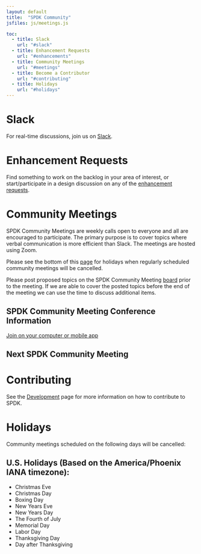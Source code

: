 ```yaml
---
layout: default
title:  "SPDK Community"
jsfiles: js/meetings.js

toc:
  - title: Slack
    url: "#slack"
  - title: Enhancement Requests
    url: "#enhancements"
  - title: Community Meetings
    url: "#meetings"
  - title: Become a Contributor
    url: "#contributing"
  - title: Holidays
    url: "#holidays"
---
```


<a id="slack"></a>
# Slack

For real-time discussions, join us on [Slack](https://join.slack.com/t/spdk-team/shared_invite/enQtNzg2NTgxNTgzNzEyLWQ2Y2NmOGFkN2FlYjczMWY1ZDZiMzFjZTI4ZGIyZDc0YTA3ZjE5YWQ3MGVjYzI1MTg0OGYzMjFhZDczZDYwZmY).

<a id="enhancements"></a>
# Enhancement Requests

Find something to work on the backlog in your area of interest, or start/participate in a design discussion on any of the [enhancement requests](https://github.com/spdk/spdk/issues?q=is:issue+is:open+label:enhancement).

<a id="meetings"></a>
# Community Meetings

SPDK Community Meetings are weekly calls open to everyone and all are encouraged to
participate. The primary purpose is to cover topics where verbal communication
is more efficient than Slack. The meetings are hosted using Zoom.

Please see the bottom of this [page](#holidays) for holidays when regularly
scheduled community meetings will be cancelled.

Please post proposed topics on the SPDK Community Meeting
[board](https://github.com/orgs/spdk/projects/8/views/1?pane=info) prior to the meeting. If we are able to cover the
posted topics before the end of the meeting we can use the time to discuss additional items.

## SPDK Community Meeting Conference Information

[Join on your computer or mobile app](https://nutanix.zoom.us/j/91224777940?pwd=8bjbmQKPlgovn4t4IDt7FH3eMzgAza.1)

## Next SPDK Community Meeting
<div id="community-mtg"></div>

<a id="contributing"></a>
# Contributing

See the [Development](/development/) page for more information on how to contribute to SPDK.

<a id="holidays"></a>
# Holidays

Community meetings scheduled on the following days will be cancelled:

## U.S. Holidays (Based on the America/Phoenix IANA timezone):

* Christmas Eve
* Christmas Day
* Boxing Day
* New Years Eve
* New Years Day
* The Fourth of July
* Memorial Day
* Labor Day
* Thanksgiving Day
* Day after Thanksgiving
